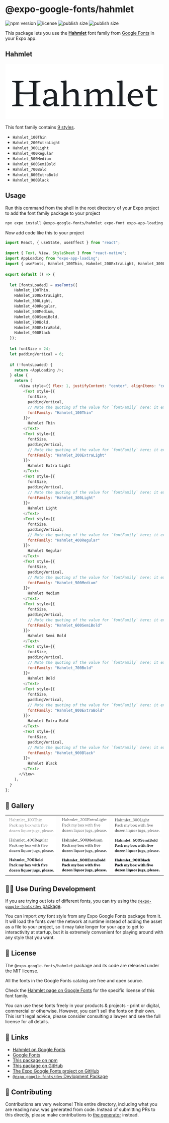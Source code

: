 # @expo-google-fonts/hahmlet

![npm version](https://flat.badgen.net/npm/v/@expo-google-fonts/hahmlet)
![license](https://flat.badgen.net/github/license/expo/google-fonts)
![publish size](https://flat.badgen.net/packagephobia/install/@expo-google-fonts/hahmlet)
![publish size](https://flat.badgen.net/packagephobia/publish/@expo-google-fonts/hahmlet)

This package lets you use the [**Hahmlet**](https://fonts.google.com/specimen/Hahmlet) font family from [Google Fonts](https://fonts.google.com/) in your Expo app.

## Hahmlet

![Hahmlet](./font-family.png)

This font family contains [9 styles](#-gallery).

- `Hahmlet_100Thin`
- `Hahmlet_200ExtraLight`
- `Hahmlet_300Light`
- `Hahmlet_400Regular`
- `Hahmlet_500Medium`
- `Hahmlet_600SemiBold`
- `Hahmlet_700Bold`
- `Hahmlet_800ExtraBold`
- `Hahmlet_900Black`

## Usage

Run this command from the shell in the root directory of your Expo project to add the font family package to your project

```sh
npx expo install @expo-google-fonts/hahmlet expo-font expo-app-loading
```

Now add code like this to your project

```js
import React, { useState, useEffect } from "react";

import { Text, View, StyleSheet } from "react-native";
import AppLoading from "expo-app-loading";
import { useFonts, Hahmlet_100Thin, Hahmlet_200ExtraLight, Hahmlet_300Light, Hahmlet_400Regular, Hahmlet_500Medium, Hahmlet_600SemiBold, Hahmlet_700Bold, Hahmlet_800ExtraBold, Hahmlet_900Black } from '@expo-google-fonts/hahmlet';

export default () => {

  let [fontsLoaded] = useFonts({
    Hahmlet_100Thin, 
    Hahmlet_200ExtraLight, 
    Hahmlet_300Light, 
    Hahmlet_400Regular, 
    Hahmlet_500Medium, 
    Hahmlet_600SemiBold, 
    Hahmlet_700Bold, 
    Hahmlet_800ExtraBold, 
    Hahmlet_900Black
  });

  let fontSize = 24;
  let paddingVertical = 6;

  if (!fontsLoaded) {
    return <AppLoading />;
  } else {
    return (
      <View style={{ flex: 1, justifyContent: "center", alignItems: "center" }}>
        <Text style={{
          fontSize,
          paddingVertical,
          // Note the quoting of the value for `fontFamily` here; it expects a string!
          fontFamily: "Hahmlet_100Thin"
        }}>
          Hahmlet Thin
        </Text>
        <Text style={{
          fontSize,
          paddingVertical,
          // Note the quoting of the value for `fontFamily` here; it expects a string!
          fontFamily: "Hahmlet_200ExtraLight"
        }}>
          Hahmlet Extra Light
        </Text>
        <Text style={{
          fontSize,
          paddingVertical,
          // Note the quoting of the value for `fontFamily` here; it expects a string!
          fontFamily: "Hahmlet_300Light"
        }}>
          Hahmlet Light
        </Text>
        <Text style={{
          fontSize,
          paddingVertical,
          // Note the quoting of the value for `fontFamily` here; it expects a string!
          fontFamily: "Hahmlet_400Regular"
        }}>
          Hahmlet Regular
        </Text>
        <Text style={{
          fontSize,
          paddingVertical,
          // Note the quoting of the value for `fontFamily` here; it expects a string!
          fontFamily: "Hahmlet_500Medium"
        }}>
          Hahmlet Medium
        </Text>
        <Text style={{
          fontSize,
          paddingVertical,
          // Note the quoting of the value for `fontFamily` here; it expects a string!
          fontFamily: "Hahmlet_600SemiBold"
        }}>
          Hahmlet Semi Bold
        </Text>
        <Text style={{
          fontSize,
          paddingVertical,
          // Note the quoting of the value for `fontFamily` here; it expects a string!
          fontFamily: "Hahmlet_700Bold"
        }}>
          Hahmlet Bold
        </Text>
        <Text style={{
          fontSize,
          paddingVertical,
          // Note the quoting of the value for `fontFamily` here; it expects a string!
          fontFamily: "Hahmlet_800ExtraBold"
        }}>
          Hahmlet Extra Bold
        </Text>
        <Text style={{
          fontSize,
          paddingVertical,
          // Note the quoting of the value for `fontFamily` here; it expects a string!
          fontFamily: "Hahmlet_900Black"
        }}>
          Hahmlet Black
        </Text>
      </View>
    );
  }
};
```

## 🔡 Gallery


||||
|-|-|-|
|![Hahmlet_100Thin](./Hahmlet_100Thin.ttf.png)|![Hahmlet_200ExtraLight](./Hahmlet_200ExtraLight.ttf.png)|![Hahmlet_300Light](./Hahmlet_300Light.ttf.png)||
|![Hahmlet_400Regular](./Hahmlet_400Regular.ttf.png)|![Hahmlet_500Medium](./Hahmlet_500Medium.ttf.png)|![Hahmlet_600SemiBold](./Hahmlet_600SemiBold.ttf.png)||
|![Hahmlet_700Bold](./Hahmlet_700Bold.ttf.png)|![Hahmlet_800ExtraBold](./Hahmlet_800ExtraBold.ttf.png)|![Hahmlet_900Black](./Hahmlet_900Black.ttf.png)||


## 👩‍💻 Use During Development

If you are trying out lots of different fonts, you can try using the [`@expo-google-fonts/dev` package](https://github.com/expo/google-fonts/tree/master/font-packages/dev#readme).

You can import _any_ font style from any Expo Google Fonts package from it. It will load the fonts over the network at runtime instead of adding the asset as a file to your project, so it may take longer for your app to get to interactivity at startup, but it is extremely convenient for playing around with any style that you want.


## 📖 License

The `@expo-google-fonts/hahmlet` package and its code are released under the MIT license.

All the fonts in the Google Fonts catalog are free and open source.

Check the [Hahmlet page on Google Fonts](https://fonts.google.com/specimen/Hahmlet) for the specific license of this font family.

You can use these fonts freely in your products & projects - print or digital, commercial or otherwise. However, you can't sell the fonts on their own. This isn't legal advice, please consider consulting a lawyer and see the full license for all details.

## 🔗 Links

- [Hahmlet on Google Fonts](https://fonts.google.com/specimen/Hahmlet)
- [Google Fonts](https://fonts.google.com/)
- [This package on npm](https://www.npmjs.com/package/@expo-google-fonts/hahmlet)
- [This package on GitHub](https://github.com/expo/google-fonts/tree/master/font-packages/hahmlet)
- [The Expo Google Fonts project on GitHub](https://github.com/expo/google-fonts)
- [`@expo-google-fonts/dev` Devlopment Package](https://github.com/expo/google-fonts/tree/master/font-packages/dev)

## 🤝 Contributing

Contributions are very welcome! This entire directory, including what you are reading now, was generated from code. Instead of submitting PRs to this directly, please make contributions to [the generator](https://github.com/expo/google-fonts/tree/master/packages/generator) instead.
